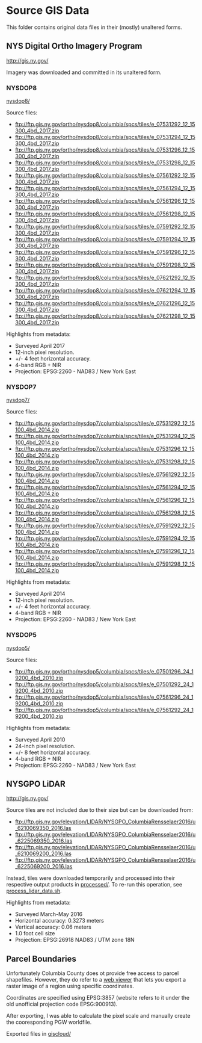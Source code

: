 # Source GIS Data
This folder contains original data files in their (mostly) unaltered forms.

## NYS Digital Ortho Imagery Program
http://gis.ny.gov/

Imagery was downloaded and committed in its unaltered form.

### NYSDOP8
[nysdop8/](nysdop8)

Source files:
* ftp://ftp.gis.ny.gov/ortho/nysdop8/columbia/spcs/tiles/e_07531292_12_15300_4bd_2017.zip
* ftp://ftp.gis.ny.gov/ortho/nysdop8/columbia/spcs/tiles/e_07531294_12_15300_4bd_2017.zip
* ftp://ftp.gis.ny.gov/ortho/nysdop8/columbia/spcs/tiles/e_07531296_12_15300_4bd_2017.zip
* ftp://ftp.gis.ny.gov/ortho/nysdop8/columbia/spcs/tiles/e_07531298_12_15300_4bd_2017.zip
* ftp://ftp.gis.ny.gov/ortho/nysdop8/columbia/spcs/tiles/e_07561292_12_15300_4bd_2017.zip
* ftp://ftp.gis.ny.gov/ortho/nysdop8/columbia/spcs/tiles/e_07561294_12_15300_4bd_2017.zip
* ftp://ftp.gis.ny.gov/ortho/nysdop8/columbia/spcs/tiles/e_07561296_12_15300_4bd_2017.zip
* ftp://ftp.gis.ny.gov/ortho/nysdop8/columbia/spcs/tiles/e_07561298_12_15300_4bd_2017.zip
* ftp://ftp.gis.ny.gov/ortho/nysdop8/columbia/spcs/tiles/e_07591292_12_15300_4bd_2017.zip
* ftp://ftp.gis.ny.gov/ortho/nysdop8/columbia/spcs/tiles/e_07591294_12_15300_4bd_2017.zip
* ftp://ftp.gis.ny.gov/ortho/nysdop8/columbia/spcs/tiles/e_07591296_12_15300_4bd_2017.zip
* ftp://ftp.gis.ny.gov/ortho/nysdop8/columbia/spcs/tiles/e_07591298_12_15300_4bd_2017.zip
* ftp://ftp.gis.ny.gov/ortho/nysdop8/columbia/spcs/tiles/e_07621292_12_15300_4bd_2017.zip
* ftp://ftp.gis.ny.gov/ortho/nysdop8/columbia/spcs/tiles/e_07621294_12_15300_4bd_2017.zip
* ftp://ftp.gis.ny.gov/ortho/nysdop8/columbia/spcs/tiles/e_07621296_12_15300_4bd_2017.zip
* ftp://ftp.gis.ny.gov/ortho/nysdop8/columbia/spcs/tiles/e_07621298_12_15300_4bd_2017.zip

Highlights from metadata:
* Surveyed April 2017
* 12-inch pixel resolution.
* +/- 4 feet horizontal accuracy.
* 4-band RGB + NIR
* Projection: EPSG:2260 - NAD83 / New York East

### NYSDOP7
[nysdop7/](nysdop7)

Source files:
* ftp://ftp.gis.ny.gov/ortho/nysdop7/columbia/spcs/tiles/e_07531292_12_15100_4bd_2014.zip
* ftp://ftp.gis.ny.gov/ortho/nysdop7/columbia/spcs/tiles/e_07531294_12_15100_4bd_2014.zip
* ftp://ftp.gis.ny.gov/ortho/nysdop7/columbia/spcs/tiles/e_07531296_12_15100_4bd_2014.zip
* ftp://ftp.gis.ny.gov/ortho/nysdop7/columbia/spcs/tiles/e_07531298_12_15100_4bd_2014.zip
* ftp://ftp.gis.ny.gov/ortho/nysdop7/columbia/spcs/tiles/e_07561292_12_15100_4bd_2014.zip
* ftp://ftp.gis.ny.gov/ortho/nysdop7/columbia/spcs/tiles/e_07561294_12_15100_4bd_2014.zip
* ftp://ftp.gis.ny.gov/ortho/nysdop7/columbia/spcs/tiles/e_07561296_12_15100_4bd_2014.zip
* ftp://ftp.gis.ny.gov/ortho/nysdop7/columbia/spcs/tiles/e_07561298_12_15100_4bd_2014.zip
* ftp://ftp.gis.ny.gov/ortho/nysdop7/columbia/spcs/tiles/e_07591292_12_15100_4bd_2014.zip
* ftp://ftp.gis.ny.gov/ortho/nysdop7/columbia/spcs/tiles/e_07591294_12_15100_4bd_2014.zip
* ftp://ftp.gis.ny.gov/ortho/nysdop7/columbia/spcs/tiles/e_07591296_12_15100_4bd_2014.zip
* ftp://ftp.gis.ny.gov/ortho/nysdop7/columbia/spcs/tiles/e_07591298_12_15100_4bd_2014.zip

Highlights from metadata:
* Surveyed April 2014
* 12-inch pixel resolution.
* +/- 4 feet horizontal accuracy.
* 4-band RGB + NIR
* Projection: EPSG:2260 - NAD83 / New York East

### NYSDOP5
[nysdop5/](nysdop5)

Source files:
* ftp://ftp.gis.ny.gov/ortho/nysdop5/columbia/spcs/tiles/e_07501296_24_19200_4bd_2010.zip
* ftp://ftp.gis.ny.gov/ortho/nysdop5/columbia/spcs/tiles/e_07501292_24_19200_4bd_2010.zip
* ftp://ftp.gis.ny.gov/ortho/nysdop5/columbia/spcs/tiles/e_07561296_24_19200_4bd_2010.zip
* ftp://ftp.gis.ny.gov/ortho/nysdop5/columbia/spcs/tiles/e_07561292_24_19200_4bd_2010.zip

Highlights from metadata:
* Surveyed April 2010
* 24-inch pixel resolution.
* +/- 8 feet horizontal accuracy.
* 4-band RGB + NIR
* Projection: EPSG:2260 - NAD83 / New York East



## NYSGPO LiDAR
http://gis.ny.gov/

Source tiles are not included due to their size but can be downloaded from:
* ftp://ftp.gis.ny.gov/elevation/LIDAR/NYSGPO_ColumbiaRensselaer2016/u_6210069350_2016.las
* ftp://ftp.gis.ny.gov/elevation/LIDAR/NYSGPO_ColumbiaRensselaer2016/u_6225069350_2016.las
* ftp://ftp.gis.ny.gov/elevation/LIDAR/NYSGPO_ColumbiaRensselaer2016/u_6210069200_2016.las
* ftp://ftp.gis.ny.gov/elevation/LIDAR/NYSGPO_ColumbiaRensselaer2016/u_6225069200_2016.las

Instead, tiles were downloaded temporarily and processed into their respective
output products in [processed/](processed). To re-run this operation, see [process_lidar_data.sh](process_lidar_data.sh).

Highlights from metadata:
* Surveyed March-May 2016
* Horizontal accuracy: 0.3273 meters
* Vertical accuracy: 0.06 meters
* 1.0 foot cell size
* Projection: EPSG:26918 NAD83 / UTM zone 18N


## Parcel Boundaries
Unfortunately Columbia County does ot provide free access to parcel shapefiles.
However, they do refer to a [web viewer](https://sdg.giscloud.com/map/311797/columbia)
that lets you export a raster image of a region using specific coordinates.

Coordinates are specified using EPSG:3857 (website refers to it under the old
unofficial projection code EPSG:900913).

After exporting, I was able to calculate the pixel scale and manually create the
cooresponding PGW worldfile.

Exported files in [giscloud/](giscloud)
